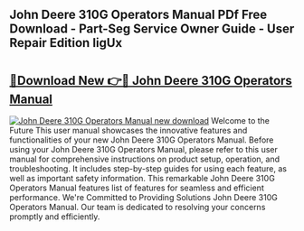 ## John Deere 310G Operators Manual PDf Free Download - Part-Seg Service Owner Guide - User Repair Edition IigUx

# <h2><a href="http://bc90933.oget.top/?id=John+Deere+310G+Operators+Manual">🔗Download New 👉🔴 John Deere 310G Operators Manual</a></h2>

[![John Deere 310G Operators Manual new download](https://i.imgur.com/5g1atiW.png)](http://bc90933.oget.top/?id=John+Deere+310G+Operators+Manual)
Welcome to the Future This user manual showcases the innovative features and functionalities of your new John Deere 310G Operators Manual. Before using your John Deere 310G Operators Manual, please refer to this user manual for comprehensive instructions on product setup, operation, and troubleshooting. It includes step-by-step guides for using each feature, as well as important safety information. This remarkable John Deere 310G Operators Manual features list of features for seamless and efficient performance. We're Committed to Providing Solutions John Deere 310G Operators Manual. Our team is dedicated to resolving your concerns promptly and efficiently.
